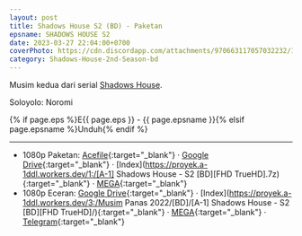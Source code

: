 ```yaml
---
layout: post
title: Shadows House S2 (BD) - Paketan
epsname: SHADOWS HOUSE S2
date: 2023-03-27 22:04:00+0700
coverPhoto: https://cdn.discordapp.com/attachments/970663117057032232/1089904683818168411/mpv-shot0212.jpg
category: Shadows-House-2nd-Season-bd
---
```


Musim kedua dari serial [Shadows House](https://a-1fansub.github.io/Shadows-House-Paketan).

Soloyolo: Noromi

{% if page.eps %}E{{ page.eps }} - {{ page.epsname }}{% elsif page.epsname %}Unduh{% endif %}

---
- 1080p Paketan: [Acefile](https://acefile.co/f/97918345){:target="_blank"} &middot; [Google Drive](https://drive.google.com/file/d/132BsPBAOkbMzDAqi07q3VH50jkZcqar1/view?usp=share_link){:target="_blank"} &middot; [Index](https://proyek.a-1ddl.workers.dev/1:/[A-1] Shadows House - S2 [BD][FHD TrueHD].7z){:target="_blank"} &middot; [MEGA](https://mega.nz/file/XFAAXaLC#Ulm0BdzbichM3R3CBJF_eBBjFT9Gr_23rBiJ5NW4pmo){:target="_blank"}<br>
- 1080p Eceran: [Google Drive](https://drive.google.com/drive/folders/1DgHGE2QxrqroZSdCE3ThJbKE-1RYUQpb?usp=share_link){:target="_blank"} &middot; [Index](https://proyek.a-1ddl.workers.dev/3:/Musim Panas 2022/[BD]/[A-1] Shadows House - S2 [BD][FHD TrueHD]/){:target="_blank"} &middot; [MEGA](https://mega.nz/folder/mIxxFRpS#0-Jqq_HEsVS1i92yOd657Q){:target="_blank"} &middot; [Telegram](https://t.me/a1fansub/219){:target="_blank"}